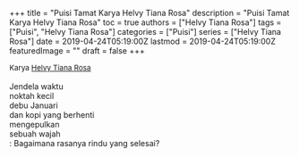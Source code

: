 +++
title = "Puisi Tamat Karya Helvy Tiana Rosa"
description = "Puisi Tamat Karya Helvy Tiana Rosa"
toc = true
authors = ["Helvy Tiana Rosa"]
tags = ["Puisi", "Helvy Tiana Rosa"]
categories = ["Puisi"]
series = ["Helvy Tiana Rosa"]
date = 2019-04-24T05:19:00Z
lastmod = 2019-04-24T05:19:00Z
featuredImage = ""
draft = false
+++

<div style="text-align: justify;">
<div style="font-size: small;">Karya <a href="/authors/helvy-tiana-rosa/" target="_blank">Helvy Tiana Rosa</a></div><br />
Jendela waktu<br />noktah kecil<br />debu Januari<br />dan kopi yang berhenti<br />mengepulkan<br />sebuah wajah<br />: Bagaimana rasanya rindu yang selesai?</div>
